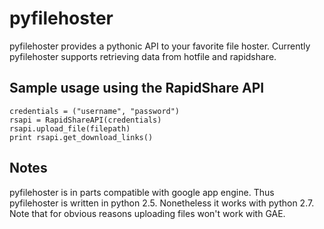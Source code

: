 pyfilehoster
=======

pyfilehoster provides a pythonic API to your favorite file hoster. Currently pyfilehoster supports retrieving data from hotfile and rapidshare.

## Sample usage using the RapidShare API
    credentials = ("username", "password")
    rsapi = RapidShareAPI(credentials)
    rsapi.upload_file(filepath)
    print rsapi.get_download_links()

Notes
--------
pyfilehoster is in parts compatible with google app engine. Thus pyfilehoster is written in python 2.5. Nonetheless it works with python 2.7.
Note that for obvious reasons uploading files won't work with GAE.